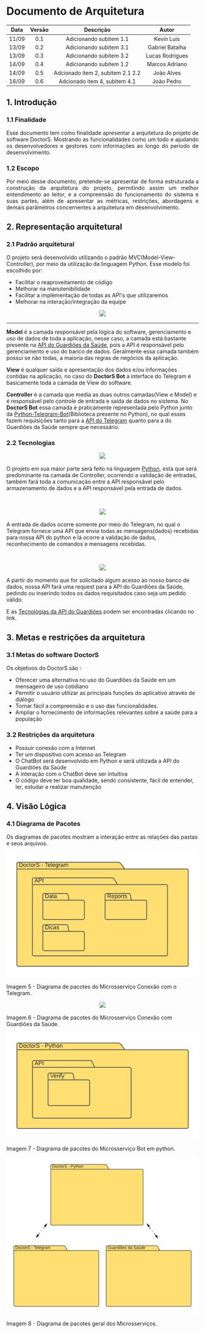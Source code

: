 # Documento de Arquitetura

|Data|Versão|Descrição|Autor|
|:--:|:----:|:----:|:--:|
|11/09|0.1|Adicionando subitem 1.1|Kevin Luis|
|13/09|0.2|Adicionando subitem 3.1|Gabriel Batalha|
|13/09|0.3|Adicionando subitem 3.2|Lucas Rodrigues|
|14/09|0.4|Adicionando subitem 1.2|Marcos Adriano|
|14/09|0.5|Adcionado item 2, subitem 2.1 2.2| João Alves|
|16/09|0.6|Adcionado item 4, subitem 4.1 | João Pedro|

## 1. Introdução

### 1.1 Finalidade 

<p align="justify"> Esse documento tem como finalidade apresentar a arquitetura do projeto de software DoctorS. Mostrando as funcionalidades como um todo e ajudando os desenvolvedores e gestores com informações ao longo do período de desenvolvimento. </p>

### 1.2 Escopo

<p align="justify"> Por meio desse documento, pretende-se apresentar de forma estruturada a construção da arquitetura do projeto, permitindo assim um melhor entendimento ao leitor, e a compreensão do funcionamento do sistema e suas partes, além de apresentar as métricas, restrições, abordagens e demais parâmetros concernentes a arquitetura em desenvolvimento. </p>

## 2. Representação arquitetural

### 2.1 Padrão arquitetural

O projeto será desenvolvido utilizando o padrão MVC(Model-View-Controller), por meio da utilização da linguagem Python. Esse modelo foi escolhido por:

 * Facilitar o reaproveitamento de código
 * Melhorar na manutenibilidade
 * Facilitar a implementação de todas as API's que utilizaremos
 * Melhorar na interação/integração da equipe

<p align="center">
  <img src="https://github.com/fga-eps-mds/2020-1-Grupo-5/blob/develop/assets/doc_arquitetura/modeloMVC.png" />
</p>

---

**Model** é a camada responsável pela lógica do software, gerenciamento e uso de dados de toda a aplicação, nesse caso, a camada está bastante presente na [API do Guardiões da Saúde](https://github.com/proepidesenvolvimento/guardioes-api), pois a API é responsável pelo gerenciamento e uso do banco de dados. Geralmente essa camada também possui se não todas, a maioria das regras de negócios da aplicação.

**View** é qualquer saída e apresentação dos dados e/ou informações contidas na aplicação, no caso do **DoctorS Bot** a interface do Telegram é basicamente toda a camada de View do software.

**Controller** é a camada que media as duas outros camadas(View e Model) e é responsável pelo controle de entrada e saída de dados no sistema. No **DoctorS Bot** essa camada é praticamente representada pelo Python junto da [Python-Telegram-Bot](https://github.com/python-telegram-bot/python-telegram-bot)(Biblioteca presente no Python), no qual esses fazem requisições tanto para a [API do Telegram](https://core.telegram.org/bots/api) quanto para a do Guardiões da Saúde sempre que necessário.

### 2.2 Tecnologias


<p align="center">
  <img src="https://github.com/fga-eps-mds/2020-1-Grupo-5/blob/develop/assets/doc_arquitetura/python.png" />
</p>

O projeto em sua maior parte será feito na linguagem [Python](https://www.python.org), esta que será predominante na camada de Controller, ocorrendo a validação de entradas, também fará toda a comunicação entre a API responsável pelo armazenamento de dados e a API responsável pela entrada de dados.

<br>
<p align="center">
  <img src="https://github.com/fga-eps-mds/2020-1-Grupo-5/blob/develop/assets/doc_arquitetura/telegram.png" />
</p>

A entrada de dados ocorre somente por meio do Telegram, no qual o Telegram fornece uma API que envia todas as mensagens(dados) recebidas para nossa API do python e lá ocorre a validação de dados, reconhecimento de comandos e mensagens recebidas.

<br>
<p align="center">
  <img src="https://github.com/fga-eps-mds/2020-1-Grupo-5/blob/develop/assets/doc_arquitetura/GuardioesLogo.png" />
</p>

A partir do momento que for solicitado algum acesso ao nosso banco de dados, nossa API fará uma request para a API do Guardiões da Saúde, pedindo ou inserindo todos os dados requisitados caso seja um pedido válido.

E as [Tecnologias da API do Guardiões](https://github.com/proepidesenvolvimento/guardioes-api#tecnologias) podem ser encontradas clicando no link.

## 3. Metas e restrições da arquitetura

### 3.1 Metas do software DoctorS
Os objetivos do DoctorS são :
- Oferecer uma alternativa no uso do Guardiões da Saúde em um mensageiro de uso cotidiano
- Permitir o usuário utilizar as principais funções do aplicativo através de diálogo
- Tornar fácil a compreensão e o uso das funcionalidades.  
- Ampliar o fornecimento de informações relevantes sobre a saúde para a população 

### 3.2 Restrições da arquitetura
- Possuir conexão com a Internet
- Ter um dispositivo com acesso ao Telegram
- O ChatBot será desenvolvido em Python e será utilizada a API do Guardiões da Saúde
- A interação com o ChatBot deve ser intuitiva
- O código deve ter boa qualidade, sendo consistente, fácil de entender, ler, estudar e realizar manutenção

## 4. Visão Lógica

### 4.1 Diagrama de Pacotes

Os diagramas de pacotes mostram a interação entre as relações das pastas e seus arquivos.

<p align="center">
  <img src="https://github.com/fga-eps-mds/2020-1-DoctorS-Bot/blob/develop/assets/doc_arquitetura/Diagrama%20Telegram.png" />
</p>

Imagem 5 - Diagrama de pacotes do Microsserviço Conexão com o Telegram.

<p align="center">
  <img src="https://github.com/fga-eps-mds/2020-1-DoctorS-Bot/blob/develop/assets/doc_arquitetura/Diagrama%20Guardi%C3%B5es.png" />
</p>

Imagem 6 - Diagrama de pacotes do Microsserviço Conexão com Guardiões da Saúde.

<p align="center">
  <img src="https://github.com/fga-eps-mds/2020-1-DoctorS-Bot/blob/develop/assets/doc_arquitetura/Diagrama%20Python.png" />
</p>

Imagem 7 - Diagrama de pacotes do Microsserviço Bot em python.

<p align="center">
  <img src="https://github.com/fga-eps-mds/2020-1-DoctorS-Bot/blob/develop/assets/doc_arquitetura/Diagrama%20Geral.png" />
</p>

Imagem 8 - Diagrama de pacotes geral dos Microsserviços.
